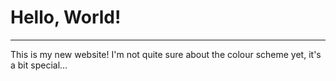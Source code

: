 # Hello, World!
---
This is my new website!
I'm not quite sure about the colour scheme yet, it's a bit special...
